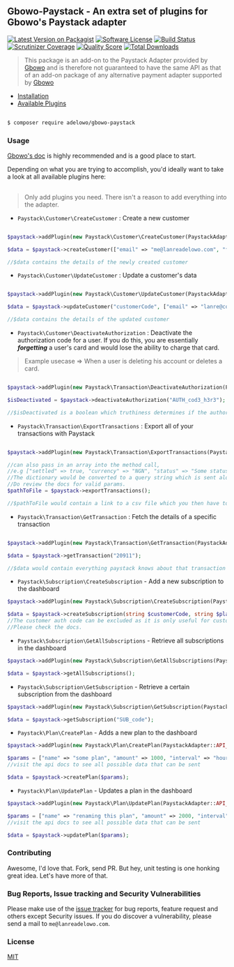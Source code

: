 ## Gbowo-Paystack - An extra set of plugins for Gbowo's Paystack adapter

[![Latest Version on Packagist](https://img.shields.io/packagist/v/adelowo/gbowo-paystack.svg?style=flat-square)](https://packagist.org/packages/adelowo/gbowo-paystack)
[![Software License](https://img.shields.io/badge/license-MIT-brightgreen.svg?style=flat-square)](LICENSE.md)
[![Build Status](https://img.shields.io/travis/adelowo/gbowo-paystack/master.svg?style=flat-square)](https://travis-ci.org/adelowo/gbowo-paystack)
[![Scrutinizer Coverage](https://img.shields.io/scrutinizer/coverage/g/adelowo/gbowo-paystack.svg?style=flat-square)](https://scrutinizer-ci.com/g/adelowo/gbowo-paystack/?branch=master)
[![Quality Score](https://img.shields.io/scrutinizer/g/adelowo/gbowo-paystack.svg?style=flat-square)](https://scrutinizer-ci.com/g/adelowo/gbowo-paystack)
[![Total Downloads](https://img.shields.io/packagist/dt/adelowo/gbowo-paystack.svg?style=flat-square)](https://packagist.org/packages/adelowo/gbowo-paystack)

> This package is an add-on to the Paystack Adapter provided by [Gbowo][gbowo] and is therefore not guaranteed to have the same API as that of an add-on package of any alternative payment adapter supported by [Gbowo][gbowo]

- [Installation](#install)
- [Available Plugins](#plugins)


<h2 id="install"></h2>

```bash
$ composer require adelowo/gbowo-paystack
```
### Usage

[Gbowo's doc][gbowo] is highly recommended and is a good place to start.

Depending on what you are trying to accomplish, you'd ideally want to take a look at all available plugins here:

<h2 id="plugins"></h2>

> Only add plugins you need. There isn't a reason to add everything into the adapter.

- `Paystack\Customer\CreateCustomer` : Create a new customer

```php

$paystack->addPlugin(new Paystack\Customer\CreateCustomer(PaystackAdapter::API_LINK));

$data = $paystack->createCustomer(["email" => "me@lanreadelowo.com", "first_name" => "Lanre", "last_name" => "Adelowo"]);

//$data contains the details of the newly created customer

```

- `Paystack\Customer\UpdateCustomer` : Update a customer's data

```php

$paystack->addPlugin(new Paystack\Customer\UpdateCustomer(PaystackAdapter::API_LINK));

$data = $paystack->updateCustomer("customerCode", ["email" => "lanre@coolstartup.com"]);

//$data contains the details of the updated customer

```

- `Paystack\Customer\DeactivateAuthorization` : Deactivate the authorization code for a user. If you do this, you are essentially ___forgetting___ a user's card and would lose the ability to charge that card.
 
> Example usecase => When a user is deleting his account or deletes a card.

```php

$paystack->addPlugin(new Paystack\Transaction\DeactivateAuthorization(PaystackAdapter::API_LINK));

$isDeactivated = $paystack->deactivateAuthorization("AUTH_cod3_h3r3");

//$isDeactivated is a boolean which truthiness determines if the authorization code was succesffuly deactivated
```

- `Paystack\Transaction\ExportTransactions` : Export all of your transactions with Paystack

```php

$paystack->addPlugin(new Paystack\Transaction\ExportTransactions(PaystackAdapter::API_LINK));

//can also pass in an array into the method call,
//e.g ["settled" => true, "currency" => "NGN", "status" => "Some status"]
//The dictionary would be converted to a query string which is sent alongside the request. 
//Do review the docs for valid params.
$pathToFile = $paystack->exportTransactions();

//$pathToFile would contain a link to a csv file which you then have to download
```

- `Paystack\Transaction\GetTransaction` : Fetch the details of a specific transaction

```php

$paystack->addPlugin(new Paystack\Transaction\GetTransaction(PaystackAdapter::API_LINK));

$data = $paystack->getTransaction("20911");

//$data would contain everything paystack knows about that transaction
```

- `Paystack\Subscription\CreateSubscription` - Add a new subscription to the dashboard

```php
$paystack->addPlugin(new Paystack\Subscription\CreateSubscription(PaystackAdapter::API_LINK));

$data = $paystack->createSubscription(string $customerCode, string $planCode, string $customerAuthCode = "");
//The customer auth code can be excluded as it is only useful for customers with multiple authorizations.
//Please check the docs.

```

- `Paystack\Subscription\GetAllSubscriptions` - Retrieve all subscriptions in the dashboard

```php
$paystack->addPlugin(new Paystack\Subscription\GetAllSubscriptions(PaystackAdapter::API_LINK));

$data = $paystack->getAllSubscriptions();

```

- `Paystack\Subscription\GetSubscription` - Retrieve a certain subscription from the dashboard

```php
$paystack->addPlugin(new Paystack\Subscription\GetSubscription(PaystackAdapter::API_LINK));

$data = $paystack->getSubscription("SUB_code");

```

- `Paystack\Plan\CreatePlan` - Adds a new plan to the dashboard

```php
$paystack->addPlugin(new Paystack\Plan\CreatePlan(PaystackAdapter::API_LINK));

$params = ["name" => "some plan", "amount" => 1000, "interval" => "hourly"];
//visit the api docs to see all possible data that can be sent

$data = $paystack->createPlan($params);

```

- `Paystack\Plan\UpdatePlan` - Updates a plan in the dashboard

```php
$paystack->addPlugin(new Paystack\Plan\UpdatePlan(PaystackAdapter::API_LINK));

$params = ["name" => "renaming this plan", "amount" => 2000, "interval" => "weekly"];
//visit the api docs to see all possible data that can be sent

$data = $paystack->updatePlan($params);

```

### Contributing

Awesome, I'd love that. Fork, send PR. But hey, unit testing is one honking great idea. Let's have more of that.

### Bug Reports, Issue tracking and Security Vulnerabilities

Please make use of the [issue tracker](https://github.com/adelowo/gbowo-paystack/issues) for bug reports, feature request and others except Security issues. If you do discover a vulnerability, please send a mail to `me@lanreadelowo.com`.

### License
[MIT](http://opensource.org/licenses/MIT)

[gbowo]: https://github.com/adelowo/gbowo
